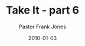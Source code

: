 ---
lunr: "true"
title: "Take It - part 6"
author: "Pastor Frank Jones"
postDate: "01-03-2010"
date: 2010-01-03
category: "sermons"
slug: "2010/01/TakeIt-part6"
icon: microphone
audioLink: "TakeIt-part6"
tags: [take it]
mp3: "TakeIt-part6/01032010.mp3"
ogg: "TakeIt-part6/01032010.ogg"
linkurl: "https://archive.org/download/TakeIt-part6/TakeIt-part6_files.xml"
ipath: "https://archive.org/download/TakeIt-part6/01032010.mp3"
layout: sermon.html
---